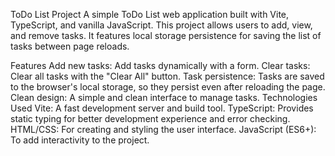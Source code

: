 ToDo List Project
A simple ToDo List web application built with Vite, TypeScript, and vanilla JavaScript. This project allows users to add, view, and remove tasks. It features local storage persistence for saving the list of tasks between page reloads.

Features
Add new tasks: Add tasks dynamically with a form.
Clear tasks: Clear all tasks with the "Clear All" button.
Task persistence: Tasks are saved to the browser's local storage, so they persist even after reloading the page.
Clean design: A simple and clean interface to manage tasks.
Technologies Used
Vite: A fast development server and build tool.
TypeScript: Provides static typing for better development experience and error checking.
HTML/CSS: For creating and styling the user interface.
JavaScript (ES6+): To add interactivity to the project.
